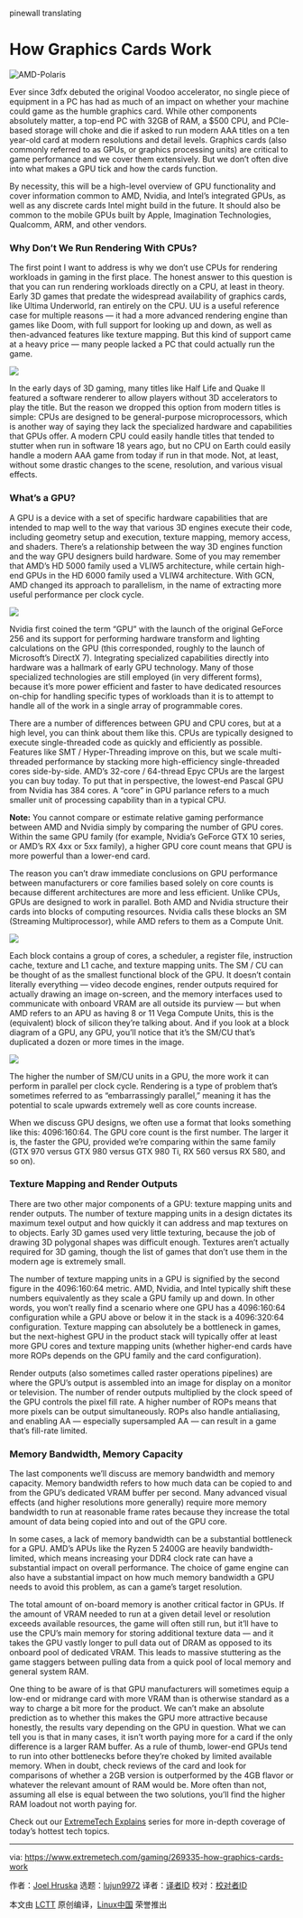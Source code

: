 pinewall translating

How Graphics Cards Work
======
![AMD-Polaris][1]

Ever since 3dfx debuted the original Voodoo accelerator, no single piece of equipment in a PC has had as much of an impact on whether your machine could game as the humble graphics card. While other components absolutely matter, a top-end PC with 32GB of RAM, a $500 CPU, and PCIe-based storage will choke and die if asked to run modern AAA titles on a ten year-old card at modern resolutions and detail levels. Graphics cards (also commonly referred to as GPUs, or graphics processing units) are critical to game performance and we cover them extensively. But we don’t often dive into what makes a GPU tick and how the cards function.

By necessity, this will be a high-level overview of GPU functionality and cover information common to AMD, Nvidia, and Intel’s integrated GPUs, as well as any discrete cards Intel might build in the future. It should also be common to the mobile GPUs built by Apple, Imagination Technologies, Qualcomm, ARM, and other vendors.

### Why Don’t We Run Rendering With CPUs?

The first point I want to address is why we don’t use CPUs for rendering workloads in gaming in the first place. The honest answer to this question is that you can run rendering workloads directly on a CPU, at least in theory. Early 3D games that predate the widespread availability of graphics cards, like Ultima Underworld, ran entirely on the CPU. UU is a useful reference case for multiple reasons — it had a more advanced rendering engine than games like Doom, with full support for looking up and down, as well as then-advanced features like texture mapping. But this kind of support came at a heavy price — many people lacked a PC that could actually run the game.

![](https://www.extremetech.com/wp-content/uploads/2018/05/UU.jpg)

In the early days of 3D gaming, many titles like Half Life and Quake II featured a software renderer to allow players without 3D accelerators to play the title. But the reason we dropped this option from modern titles is simple: CPUs are designed to be general-purpose microprocessors, which is another way of saying they lack the specialized hardware and capabilities that GPUs offer. A modern CPU could easily handle titles that tended to stutter when run in software 18 years ago, but no CPU on Earth could easily handle a modern AAA game from today if run in that mode. Not, at least, without some drastic changes to the scene, resolution, and various visual effects.

### What’s a GPU?

A GPU is a device with a set of specific hardware capabilities that are intended to map well to the way that various 3D engines execute their code, including geometry setup and execution, texture mapping, memory access, and shaders. There’s a relationship between the way 3D engines function and the way GPU designers build hardware. Some of you may remember that AMD’s HD 5000 family used a VLIW5 architecture, while certain high-end GPUs in the HD 6000 family used a VLIW4 architecture. With GCN, AMD changed its approach to parallelism, in the name of extracting more useful performance per clock cycle.

![](https://www.extremetech.com/wp-content/uploads/2018/05/GPU-Evolution.jpg)

Nvidia first coined the term “GPU” with the launch of the original GeForce 256 and its support for performing hardware transform and lighting calculations on the GPU (this corresponded, roughly to the launch of Microsoft’s DirectX 7). Integrating specialized capabilities directly into hardware was a hallmark of early GPU technology. Many of those specialized technologies are still employed (in very different forms), because it’s more power efficient and faster to have dedicated resources on-chip for handling specific types of workloads than it is to attempt to handle all of the work in a single array of programmable cores.

There are a number of differences between GPU and CPU cores, but at a high level, you can think about them like this. CPUs are typically designed to execute single-threaded code as quickly and efficiently as possible. Features like SMT / Hyper-Threading improve on this, but we scale multi-threaded performance by stacking more high-efficiency single-threaded cores side-by-side. AMD’s 32-core / 64-thread Epyc CPUs are the largest you can buy today. To put that in perspective, the lowest-end Pascal GPU from Nvidia has 384 cores. A “core” in GPU parlance refers to a much smaller unit of processing capability than in a typical CPU.

**Note:** You cannot compare or estimate relative gaming performance between AMD and Nvidia simply by comparing the number of GPU cores. Within the same GPU family (for example, Nvidia’s GeForce GTX 10 series, or AMD’s RX 4xx or 5xx family), a higher GPU core count means that GPU is more powerful than a lower-end card.

The reason you can’t draw immediate conclusions on GPU performance between manufacturers or core families based solely on core counts is because different architectures are more and less efficient. Unlike CPUs, GPUs are designed to work in parallel. Both AMD and Nvidia structure their cards into blocks of computing resources. Nvidia calls these blocks an SM (Streaming Multiprocessor), while AMD refers to them as a Compute Unit.

![](https://www.extremetech.com/wp-content/uploads/2018/05/PascalSM.png)

Each block contains a group of cores, a scheduler, a register file, instruction cache, texture and L1 cache, and texture mapping units. The SM / CU can be thought of as the smallest functional block of the GPU. It doesn’t contain literally everything — video decode engines, render outputs required for actually drawing an image on-screen, and the memory interfaces used to communicate with onboard VRAM are all outside its purview — but when AMD refers to an APU as having 8 or 11 Vega Compute Units, this is the (equivalent) block of silicon they’re talking about. And if you look at a block diagram of a GPU, any GPU, you’ll notice that it’s the SM/CU that’s duplicated a dozen or more times in the image.

![](https://www.extremetech.com/wp-content/uploads/2016/11/Pascal-Diagram.jpg)

The higher the number of SM/CU units in a GPU, the more work it can perform in parallel per clock cycle. Rendering is a type of problem that’s sometimes referred to as “embarrassingly parallel,” meaning it has the potential to scale upwards extremely well as core counts increase.

When we discuss GPU designs, we often use a format that looks something like this: 4096:160:64. The GPU core count is the first number. The larger it is, the faster the GPU, provided we’re comparing within the same family (GTX 970 versus GTX 980 versus GTX 980 Ti, RX 560 versus RX 580, and so on).

### Texture Mapping and Render Outputs

There are two other major components of a GPU: texture mapping units and render outputs. The number of texture mapping units in a design dictates its maximum texel output and how quickly it can address and map textures on to objects. Early 3D games used very little texturing, because the job of drawing 3D polygonal shapes was difficult enough. Textures aren’t actually required for 3D gaming, though the list of games that don’t use them in the modern age is extremely small.

The number of texture mapping units in a GPU is signified by the second figure in the 4096:160:64 metric. AMD, Nvidia, and Intel typically shift these numbers equivalently as they scale a GPU family up and down. In other words, you won’t really find a scenario where one GPU has a 4096:160:64 configuration while a GPU above or below it in the stack is a 4096:320:64 configuration. Texture mapping can absolutely be a bottleneck in games, but the next-highest GPU in the product stack will typically offer at least more GPU cores and texture mapping units (whether higher-end cards have more ROPs depends on the GPU family and the card configuration).

Render outputs (also sometimes called raster operations pipelines) are where the GPU’s output is assembled into an image for display on a monitor or television. The number of render outputs multiplied by the clock speed of the GPU controls the pixel fill rate. A higher number of ROPs means that more pixels can be output simultaneously. ROPs also handle antialiasing, and enabling AA — especially supersampled AA — can result in a game that’s fill-rate limited.

### Memory Bandwidth, Memory Capacity

The last components we’ll discuss are memory bandwidth and memory capacity. Memory bandwidth refers to how much data can be copied to and from the GPU’s dedicated VRAM buffer per second. Many advanced visual effects (and higher resolutions more generally) require more memory bandwidth to run at reasonable frame rates because they increase the total amount of data being copied into and out of the GPU core.

In some cases, a lack of memory bandwidth can be a substantial bottleneck for a GPU. AMD’s APUs like the Ryzen 5 2400G are heavily bandwidth-limited, which means increasing your DDR4 clock rate can have a substantial impact on overall performance. The choice of game engine can also have a substantial impact on how much memory bandwidth a GPU needs to avoid this problem, as can a game’s target resolution.

The total amount of on-board memory is another critical factor in GPUs. If the amount of VRAM needed to run at a given detail level or resolution exceeds available resources, the game will often still run, but it’ll have to use the CPU’s main memory for storing additional texture data — and it takes the GPU vastly longer to pull data out of DRAM as opposed to its onboard pool of dedicated VRAM. This leads to massive stuttering as the game staggers between pulling data from a quick pool of local memory and general system RAM.

One thing to be aware of is that GPU manufacturers will sometimes equip a low-end or midrange card with more VRAM than is otherwise standard as a way to charge a bit more for the product. We can’t make an absolute prediction as to whether this makes the GPU more attractive because honestly, the results vary depending on the GPU in question. What we can tell you is that in many cases, it isn’t worth paying more for a card if the only difference is a larger RAM buffer. As a rule of thumb, lower-end GPUs tend to run into other bottlenecks before they’re choked by limited available memory. When in doubt, check reviews of the card and look for comparisons of whether a 2GB version is outperformed by the 4GB flavor or whatever the relevant amount of RAM would be. More often than not, assuming all else is equal between the two solutions, you’ll find the higher RAM loadout not worth paying for.

Check out our [ExtremeTech Explains][2] series for more in-depth coverage of today’s hottest tech topics.

--------------------------------------------------------------------------------

via: https://www.extremetech.com/gaming/269335-how-graphics-cards-work

作者：[Joel Hruska][a]
选题：[lujun9972](https://github.com/lujun9972)
译者：[译者ID](https://github.com/译者ID)
校对：[校对者ID](https://github.com/校对者ID)

本文由 [LCTT](https://github.com/LCTT/TranslateProject) 原创编译，[Linux中国](https://linux.cn/) 荣誉推出

[a]:https://www.extremetech.com/author/jhruska
[1]:https://www.extremetech.com/wp-content/uploads/2016/07/AMD-Polaris-640x353.jpg
[2]:http://www.extremetech.com/tag/extremetech-explains
